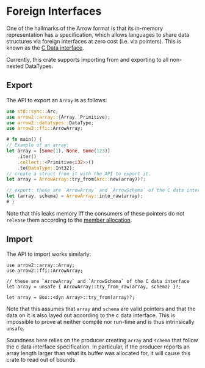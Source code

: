 # Foreign Interfaces

One of the hallmarks of the Arrow format is that its in-memory representation has a specification,
which allows languages to share data structures via foreign interfaces at zero cost (i.e. via 
pointers).
This is known as the [C Data interface](https://arrow.apache.org/docs/format/CDataInterface.html).

Currently, this crate supports importing from and exporting to all non-nested DataTypes.

## Export

The API to export an `Array` is as follows:

```rust
use std::sync::Arc;
use arrow2::array::{Array, Primitive};
use arrow2::datatypes::DataType;
use arrow2::ffi::ArrowArray;

# fn main() {
// Example of an array:
let array = [Some(1), None, Some(123)]
    .iter()
    .collect::<Primitive<i32>>()
    .to(DataType::Int32);
// create a struct from it with the API to export it.
let array = ArrowArray::try_from(Arc::new(array))?;

// export: these are `ArrowArray` and `ArrowSchema` of the C data interface
let (array, schema) = ArrowArray::into_raw(array);
# }
```

Note that this leaks memory iff the consumers of these pointers do not `release` them according to
the [member allocation][member-allocation].

## Import

The API to import works similarly:

```rust,ignore
use arrow2::array::Array;
use arrow2::ffi::ArrowArray;

// these are `ArrowArray` and `ArrowSchema` of the C data interface
let array = unsafe { ArrowArray::try_from_raw(array, schema) }?;

let array = Box::<dyn Array>::try_from(array)?;
```

Note that this assumes that `array` and `schema` are valid pointers and that the data on it is also
layed out according to the c data interface.
This is impossible to prove at neither compile nor run-time and is thus intrinsically `unsafe`.

Soundness here relies on the producer creating `array` and `schema` that follow the c data interface
specification.
In particular, if the producer reports an array length larger than what its buffer was allocated
for, it will cause this crate to read out of bounds.


[member-allocation]: https://arrow.apache.org/docs/format/CDataInterface.html#release-callback-semantics-for-consumers
